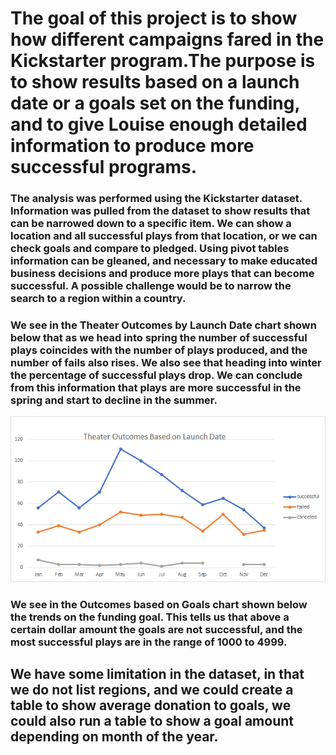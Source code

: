 # The goal of this project is to show how different campaigns fared in the Kickstarter program.The purpose is to show results based on a launch date or a goals set on the funding, and to give Louise enough detailed information to produce more successful programs.

### The analysis was performed using the Kickstarter dataset. Information was pulled from the dataset to show results that can be narrowed down to a specific item. We can show a location and all successful plays from that location, or we can check goals and compare to pledged. Using pivot tables information can be gleaned, and necessary to make educated business decisions and produce more plays that can become successful. A possible challenge would be to narrow the search to a region within a country.

### We see in the **Theater Outcomes by Launch Date** chart shown below that as we head into spring the number of successful plays coincides with the number of plays produced, and the number of fails also rises. We also see that heading into winter the percentage of successful plays drop. We can conclude from this information that plays are more successful in the spring and start to decline in the summer.
![Outcomes Based on Launch Date](https://github.com/pcar22/kickstarter-analysis/blob/main/Resources/Theater_Outcomes_vs_Launch.png)
### We see in the **Outcomes based on Goals** chart shown below the trends on the funding goal. This tells us that above a certain dollar amount the goals are not successful, and the most successful plays are in the range of 1000 to 4999.

## We have some limitation in the dataset, in that we do not list regions, and we could create a table to show average donation to goals, we could also run a table to show a goal amount depending on month of the year. 

